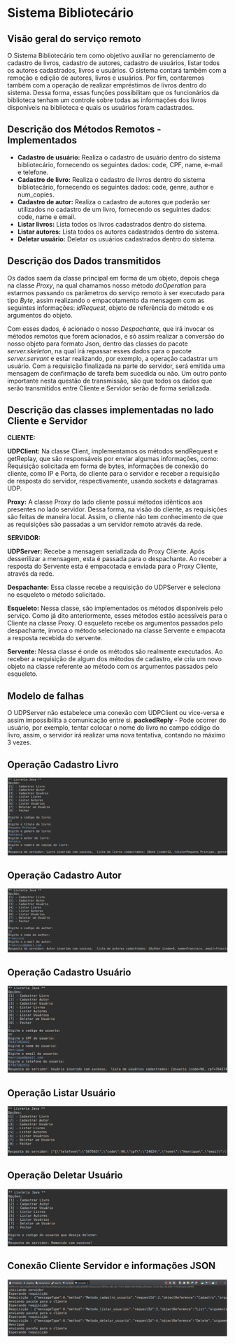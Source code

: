 # Sistema Bibliotecário

## Visão geral do serviço remoto
O Sistema Bibliotecário tem como objetivo auxiliar no gerenciamento de cadastro de livros, cadastro de autores, cadastro de usuários, listar todos os autores cadastrados, livros e usuários. O sistema contará também com a remoção e edição de autores, livros e usuários. Por fim, contaremos também com a operação de realizar empréstimos de livros dentro do sistema. Dessa forma,
essas funções possibilitam que os funcionários da biblioteca tenham um controle sobre todas as informações dos livros disponíveis na biblioteca e quais os usuários foram cadastrados.

## Descrição dos Métodos Remotos - Implementados

* **Cadastro de usuário:** Realiza o cadastro de usuário dentro do sistema
bibliotecário, fornecendo os seguintes dados: code, CPF, name, e-mail e
telefone.
* **Cadastro de livro:** Realiza o cadastro de livros dentro do sistema
bibliotecário, fornecendo os seguintes dados: code, genre, author e
num_copies.
* **Cadastro de autor:** Realiza o cadastro de autores que poderão ser
utilizados no cadastro de um livro, fornecendo os seguintes dados: code,
name e email.
* **Listar livros:** Lista todos os livros cadastrados dentro do sistema.
* **Listar autores:** Lista todos os autores cadastrados dentro do sistema.
* **Deletar usuário:** Deletar os usuários cadastrados dentro do sistema.

## Descrição dos Dados transmitidos

Os dados saem da classe principal em forma de um objeto, depois chega na classe *Proxy*, na qual chamamos nosso método *doOperation* para estarmos passando os parâmetros do serviço remoto à ser executado para tipo *Byte*, assim realizando o empacotamento da mensagem com as seguintes informações: *idRequest*, objeto de referência do método e os argumentos do
objeto.<p> 
Com esses dados, é acionado o nosso *Despachante*, que irá invocar os métodos remotos que forem acionados,
e só assim realizar a conversão do nosso objeto para formato Json, dentro das classes do pacote *server.skeleton*, 
na qual irá repassar esses dados para o pacote *server.servant* e estar realizando, por exemplo, a operação cadastrar
um usuário. Com a requisição finalizada na parte do servidor, será emitida uma mensagem de confirmação de tarefa bem sucedida ou não. Um outro ponto importante nesta questão de transmissão, são que todos os dados que serão transmitidos entre Cliente e Servidor serão de forma serializada.

## Descrição das classes implementadas no lado Cliente e Servidor

**CLIENTE:** <p>

**UDPClient:** Na classe Client, implementamos os métodos sendRequest e getReplay, que são responsáveis por enviar algumas informações, como:
Requisição solicitada em forma de bytes, informações de conexão do cliente, como IP e Porta, do cliente para o servidor e receber a requisição
de resposta do servidor, respectivamente, usando sockets e datagramas UDP.

**Proxy:** A classe Proxy do lado cliente possui métodos idênticos aos presentes no lado servidor. Dessa forma, na visão do cliente,
as requisições são feitas de maneira local. Assim, o cliente não tem conhecimento de que as requisições são passadas a um servidor
remoto através da rede.

**SERVIDOR:** <p>

**UDPServer:** Recebe a mensagem serializada do Proxy Cliente. Após desserilizar a mensagem, esta é passada para o despachante. Ao
receber a resposta do Servente esta é empacotada e enviada para o Proxy Cliente, através da rede.

**Despachante:** Essa classe recebe a requisição do UDPServer e seleciona no esqueleto o método solicitado.

**Esqueleto:** Nessa classe, são implementados os métodos disponíveis pelo serviço. Como já dito anteriormente, esses métodos estão
acessíveis para o Cliente na classe Proxy. O esqueleto recebe os argumentos passados pelo despachante, invoca o método selecionado
na classe Servente e empacota a resposta recebida do servente.

**Servente:** Nessa classe é onde os métodos são realmente executados. Ao receber a requisição de algum dos métodos de cadastro, ele cria um
novo objeto na classe referente ao método com os argumentos passados pelo esqueleto.

## Modelo de falhas

O UDPServer não estabelece uma conexão com UDPClient ou vice-versa e assim impossibilita a comunicação entre si.
**packedReply** - Pode ocorrer do usuário, por exemplo, tentar colocar o nome do livro no campo código do livro,
assim, o servidor irá realizar uma nova tentativa, contando no máximo 3 vezes.

## **Operação Cadastro Livro**
![Livro](trabalho-sd-java-udp/img/cadastroLivro.png)

## **Operação Cadastro Autor**
![Author](trabalho-sd-java-udp/img/cadastroAuthor.png)

## **Operação Cadastro Usuário**
![Usuario](trabalho-sd-java-udp/img/cadastroUsuario.png)
## **Operação Listar Usuário**
![Listar](trabalho-sd-java-udp/img/listarUsuario.png)

## **Operação Deletar Usuário**
![Deletar](trabalho-sd-java-udp/img/deletarUsuario.png)

## **Conexão Cliente Servidor e informações JSON**
![ClientServerJson](trabalho-sd-java-udp/img/clientServerJson.png)

